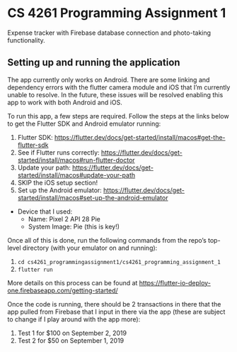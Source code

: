 # CS 4261 Programming Assignment 1

Expense tracker with Firebase database connection and photo-taking functionality.

## Setting up and running the application

The app currently only works on Android. There are some linking and dependency errors with the flutter camera module and iOS that I’m currently unable to resolve. In the future, these issues will be resolved enabling this app to work with both Android and iOS.

To run this app, a few steps are required. Follow the steps at the links below to get the Flutter SDK and Android emulator running:

1.	Flutter SDK: https://flutter.dev/docs/get-started/install/macos#get-the-flutter-sdk
2.	See if Flutter runs correctly: https://flutter.dev/docs/get-started/install/macos#run-flutter-doctor
3.	Update your path: https://flutter.dev/docs/get-started/install/macos#update-your-path
4.	SKIP the iOS setup section!
5.	Set up the Android emulator: https://flutter.dev/docs/get-started/install/macos#set-up-the-android-emulator
  * Device that I used:
    * Name: Pixel 2 API 28 Pie
    * System Image: Pie (this is key!)

Once all of this is done, run the following commands from the repo’s top-level directory (with your emulator on and running):

1.	`cd cs4261_programmingassignment1/cs4261_programming_assignment_1`
2.	`flutter run`

More details on this process can be found at https://flutter-io-deploy-one.firebaseapp.com/getting-started/

Once the code is running, there should be 2 transactions in there that the app pulled from Firebase that I input in there via the app (these are subject to change if I play around with the app more):

1.	Test 1 for $100 on September 2, 2019
2.	Test 2 for $50 on September 1, 2019


